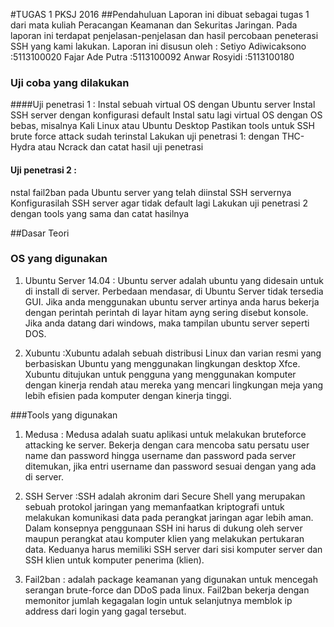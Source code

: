 
#TUGAS 1 PKSJ 2016
##Pendahuluan
Laporan ini dibuat sebagai tugas 1 dari mata kuliah Peracangan Keamanan dan Sekuritas Jaringan. Pada laporan ini terdapat penjelasan-penjelasan dan hasil percobaan peneterasi SSH yang kami lakukan. 
Laporan ini disusun oleh :
Setiyo Adiwicaksono	:5113100020
Fajar Ade Putra			:5113100092
Anwar Rosyidi			:5113100180

### Uji coba yang dilakukan
####Uji penetrasi 1 :
Instal sebuah virtual OS dengan Ubuntu server
Instal SSH server dengan konfigurasi default
Instal satu lagi virtual OS dengan OS bebas, misalnya Kali Linux atau Ubuntu Desktop
Pastikan tools untuk SSH brute force attack sudah terinstal
Lakukan uji penetrasi 1: dengan THC-Hydra atau Ncrack dan catat hasil uji penetrasi

#### Uji penetrasi 2 :
nstal fail2ban pada Ubuntu server yang telah diinstal SSH servernya
Konfigurasilah SSH server agar tidak default lagi
Lakukan uji penetrasi 2 dengan tools yang sama dan catat hasilnya


##Dasar Teori
### OS yang digunakan
1. Ubuntu Server 14.04 : Ubuntu server adalah ubuntu yang didesain untuk di install di server. Perbedaan mendasar, di Ubuntu Server tidak tersedia GUI. Jika anda menggunakan ubuntu server artinya anda harus bekerja dengan perintah perintah di layar hitam ayng sering disebut konsole. Jika anda datang dari windows, maka tampilan ubuntu server seperti DOS.

2. Xubuntu :Xubuntu adalah sebuah distribusi Linux dan varian resmi yang berbasiskan Ubuntu yang menggunakan lingkungan desktop Xfce. Xubuntu ditujukan untuk pengguna yang menggunakan komputer dengan kinerja rendah atau mereka yang mencari lingkungan meja yang lebih efisien pada komputer dengan kinerja tinggi.


###Tools yang digunakan
1. Medusa : Medusa adalah suatu aplikasi untuk melakukan bruteforce attacking ke server. Bekerja dengan cara mencoba satu persatu user name dan password hingga username dan password pada server ditemukan, jika entri username dan password sesuai dengan yang ada di server.

2. SSH Server :SSH adalah akronim dari Secure Shell yang merupakan sebuah protokol jaringan yang memanfaatkan kriptografi untuk melakukan komunikasi data pada perangkat jaringan agar lebih aman. Dalam konsepnya penggunaan SSH ini harus di dukung oleh server maupun perangkat atau komputer klien yang melakukan pertukaran data. Keduanya harus memiliki SSH server dari sisi komputer server dan SSH klien untuk komputer penerima (klien).

3. Fail2ban : adalah package keamanan yang digunakan untuk mencegah serangan brute-force dan DDoS pada linux. Fail2ban bekerja dengan memonitor jumlah kegagalan login untuk selanjutnya memblok ip address dari login yang gagal tersebut.




